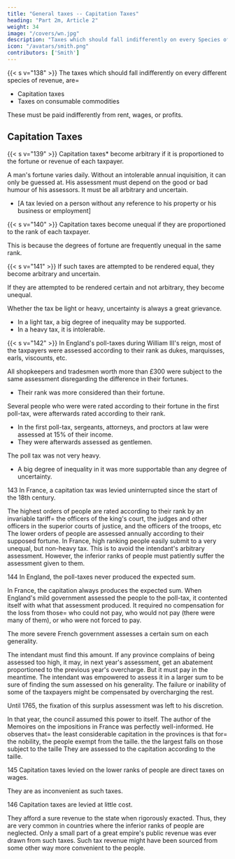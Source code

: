 ```yaml
---
title: "General taxes -- Capitation Taxes"
heading: "Part 2m, Article 2"
weight: 34
image: "/covers/wn.jpg"
description: "Taxes which should fall indifferently on every Species of Revenue"
icon: "/avatars/smith.png"
contributors: ['Smith']
---
```



{{< s v="138" >}} The taxes which should fall indifferently on every different species of revenue, are= 
- Capitation taxes
- Taxes on consumable commodities

These must be paid indifferently from rent, wages, or profits.


## Capitation Taxes

{{< s v="139" >}} Capitation taxes* become arbitrary if it is proportioned to the fortune or revenue of each taxpayer.

A man's fortune varies daily. Without an intolerable annual inquisition, it can only be guessed at.
His assessment must depend on the good or bad humour of his assessors.
It must be all arbitrary and uncertain.

* [A tax levied on a person without any reference to his property or his business or employment]

{{< s v="140" >}} Capitation taxes become unequal if they are proportioned to the rank of each taxpayer.

This is because the degrees of fortune are frequently unequal in the same rank.

{{< s v="141" >}} If such taxes are attempted to be rendered equal, they become arbitrary and uncertain.

If they are attempted to be rendered certain and not arbitrary, they become unequal.

Whether the tax be light or heavy, uncertainty is always a great grievance.
- In a light tax, a big degree of inequality may be supported.
- In a heavy tax, it is intolerable.

{{< s v="142" >}} In England's poll-taxes during William III's reign, most of the taxpayers were assessed according to their rank as dukes, marquisses, earls, viscounts, etc.

All shopkeepers and tradesmen worth more than £300 were subject to the same assessment disregarding the difference in their fortunes.
- Their rank was more considered than their fortune.

Several people who were were rated according to their fortune in the first poll-tax, were afterwards rated according to their rank.
- In the first poll-tax, sergeants, attorneys, and proctors at law were assessed at 15% of their income.
- They were afterwards assessed as gentlemen.

The poll tax was not very heavy.
- A big degree of inequality in it was more supportable than any degree of uncertainty.

143 In France, a capitation tax was levied uninterrupted since the start of the 18th century.

The highest orders of people are rated according to their rank by an invariable tariff= 
    the officers of the king's court,
    the judges and other officers in the superior courts of justice, and
    the officers of the troops, etc
The lower orders of people are assessed annually according to their supposed fortune.
In France, high ranking people easily submit to a very unequal, but non-heavy tax.
    This is to avoid the intendant's arbitrary assessment.
However, the inferior ranks of people must patiently suffer the assessment given to them.

144 In England, the poll-taxes never produced the expected sum.

In France, the capitation always produces the expected sum.
When England's mild government assessed the people to the poll-tax, it contented itself with what that assessment produced.
    It required no compensation for the loss from those= 
        who could not pay,
        who would not pay (there were many of them), or
        who were not forced to pay.

The more severe French government assesses a certain sum on each generality.

The intendant must find this amount.
If any province complains of being assessed too high, it may, in next year's assessment, get an abatement proportioned to the previous year's overcharge.
    But it must pay in the meantime.
The intendant was empowered to assess it in a larger sum to be sure of finding the sum assessed on his generality.
    The failure or inability of some of the taxpayers might be compensated by overcharging the rest.

Until 1765, the fixation of this surplus assessment was left to his discretion.

In that year, the council assumed this power to itself.
The author of the Memoires on the impositions in France was perfectly well-informed.
    He observes that= 
        the least considerable capitation in the provinces is that for= 
            the nobility,
            the people exempt from the taille.
        the the largest falls on those subject to the taille
            They are assessed to the capitation according to the taille.

145 Capitation taxes levied on the lower ranks of people are direct taxes on wages.

They are as inconvenient as such taxes.

146 Capitation taxes are levied at little cost.

They afford a sure revenue to the state when rigorously exacted.
Thus, they are very common in countries where the inferior ranks of people are neglected.
Only a small part of a great empire's public revenue was ever drawn from such taxes.
Such tax revenue might have been sourced from some other way more convenient to the people.

